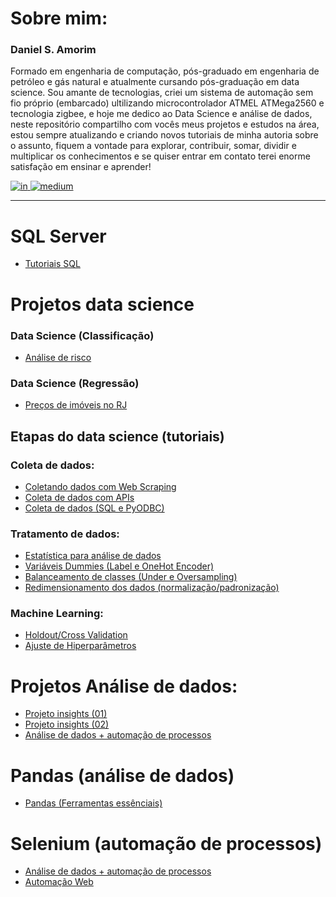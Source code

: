 # Sobre mim:
<h3>Daniel S. Amorim</h3>
Formado em engenharia de computação, pós-graduado em engenharia de petróleo e gás natural e atualmente cursando pós-graduação em data science. Sou amante de tecnologias, criei um sistema de automação sem fio próprio (embarcado) ultilizando microcontrolador ATMEL ATMega2560 e tecnologia zigbee, e hoje me dedico ao Data Science e análise de dados, neste repositório compartilho com vocês meus projetos e estudos na área, estou sempre atualizando e criando novos tutoriais de minha autoria sobre o assunto, fiquem a vontade para explorar, contribuir, somar, dividir e multiplicar os conhecimentos e se quiser entrar em contato terei enorme satisfação em ensinar e aprender!
<br>

[![in](https://user-images.githubusercontent.com/115194365/218149812-af1761ae-4954-4fd7-979b-c9a4115accec.jpg)
](https://www.linkedin.com/feed/)
[![medium](https://user-images.githubusercontent.com/115194365/218150242-dfcd7187-7273-4151-af0b-4de0b176c0e0.jpg)
](https://medium.com/@dev.daniel.amorim) 


<hr>

# SQL Server
- [Tutoriais SQL](https://github.com/dev-daniel-amorim/Sql_Server/blob/main/README.md)

# Projetos data science

### Data Science (Classificação)
- [Análise de risco](https://github.com/dev-daniel-amorim/DS-Analise_de_risco_II/blob/main/README.md)

### Data Science (Regressão)
- [Preços de imóveis no RJ](https://github.com/dev-daniel-amorim/DS-Machine_learning)

## Etapas do data science (tutoriais)

### Coleta de dados:

- [Coletando dados com Web Scraping](https://github.com/dev-daniel-amorim/Coleta_de_dados-WebScraping)
- [Coleta de dados com APIs](https://github.com/dev-daniel-amorim/Coleta_de_dados-APIs)
- [Coleta de dados (SQL e PyODBC)](https://github.com/dev-daniel-amorim/PyODBC-Integracao_python_SQL)

### Tratamento de dados:

- [Estatística para análise de dados](https://github.com/dev-daniel-amorim/AD-Estatistica/blob/main/README.md)
- [Variáveis Dummies (Label e OneHot Encoder)](https://github.com/dev-daniel-amorim/DS-Variaveis_Dummies)
- [Balanceamento de classes (Under e Oversampling)](https://github.com/dev-daniel-amorim/DS-Balanceamento_de_classes/blob/main/README.md)
- [Redimensionamento dos dados (normalização/padronização)](https://github.com/dev-daniel-amorim/AD-Norm_Padron/blob/main/README.md)

### Machine Learning:

- [Holdout/Cross Validation](https://github.com/dev-daniel-amorim/ML-Tecnicas)
- [Ajuste de Hiperparâmetros](https://github.com/dev-daniel-amorim/ML-Ajustes_Hiperparametros/blob/main/README.md)

# Projetos Análise de dados:

- [Projeto insights (01)](https://github.com/dev-daniel-amorim/AD-Insights_01)
- [Projeto insights (02)](https://github.com/dev-daniel-amorim/AD-Insights_02)
- [Análise de dados + automação de processos](https://github.com/dev-daniel-amorim/AD-Automacao_de_processos/blob/main/README.md)

# Pandas (análise de dados)

- [Pandas (Ferramentas essênciais)](https://github.com/dev-daniel-amorim/Analise_de_dados-Ferramentas)

# Selenium (automação de processos)

- [Análise de dados + automação de processos](https://github.com/dev-daniel-amorim/AD-Automacao_de_processos/blob/main/README.md)
- [Automação Web](https://github.com/dev-daniel-amorim/DS-Automacao_web)

